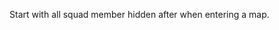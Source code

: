 Start with all squad member hidden after when entering a map.

<!--
![Max Zoom](Better%20Zoom%20Mod/Images/better-zoom-mod-screenshot-2.png)
-->
